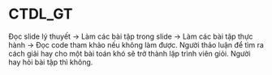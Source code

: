 # CTDL_GT
Đọc slide lý thuyết -> Làm các bài tập trong slide -> Làm các bài tập thực hành -> Đọc code tham khảo nếu không làm được.
Người thảo luận để tìm ra cách giải hay cho một bài toán khó sẽ trở thành lập trình viên giỏi. Người hay hỏi bài tập thì không.
